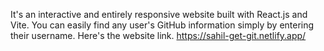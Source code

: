 
It's an interactive and entirely responsive website built with React.js and Vite. You can easily find any user's GitHub information simply by entering their username. Here's the website link.
https://sahil-get-git.netlify.app/
